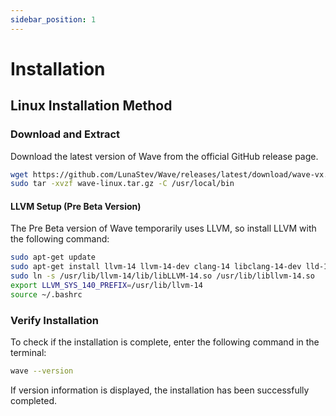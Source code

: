 ```yaml
---
sidebar_position: 1
---
```


# Installation

## Linux Installation Method

### Download and Extract
Download the latest version of Wave from the official GitHub release page.

```bash
wget https://github.com/LunaStev/Wave/releases/latest/download/wave-vx.x.x-linux.tar.gz
sudo tar -xvzf wave-linux.tar.gz -C /usr/local/bin
```

#### LLVM Setup (Pre Beta Version)

The Pre Beta version of Wave temporarily uses LLVM, so install LLVM with the following command:

```bash
sudo apt-get update
sudo apt-get install llvm-14 llvm-14-dev clang-14 libclang-14-dev lld-14 clang
sudo ln -s /usr/lib/llvm-14/lib/libLLVM-14.so /usr/lib/libllvm-14.so
export LLVM_SYS_140_PREFIX=/usr/lib/llvm-14
source ~/.bashrc
```

### Verify Installation

To check if the installation is complete, enter the following command in the terminal:

```bash
wave --version
```

If version information is displayed, the installation has been successfully completed.
